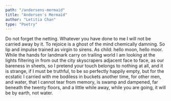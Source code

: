```yaml
---
path: "/andersens-mermaid"
title: "Andersen's Mermaid"
author: "Letitia Chan"
type: "Poetry"
---
```


Do not forget the netting. Whatever
you have done to me I will not
be carried away by it. To rejoice
is a ghost of the mind chemically
damning. So lip and impulse
trained as virgin to sirens. As child:
hello moon, hello moor. While the hands
for landmark carry on trailing
world I am looking at the lights
filtering in from out the city skyscrapers
adjacent face to face, as our bareness
in sheets, so I pretend your touch
belongs to nothing at all, and it is
strange, if I must be truthful, to be
so perfectly happily empty, but
for the ecstatic I carried with me
bodiless in buckets another time,
for other men, and water, that I cannot
tear from memory, is swamp
and dampened, far beneath the twenty
floors, and a little while away,
while you are going, it will be by
earth, not water.

